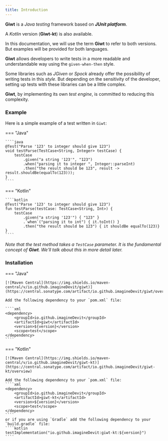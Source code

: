 ```yaml
---
title: Introduction
---
```


**Giwt** is a <span class="text-blue">_Java_</span> _testing_ framework based on **_JUnit platform_**.

A <span class="text-blue">_Kotlin_</span> version (**Giwt-kt**) is also available.

In this documentation, we will use the term **Giwt** to refer to both versions.
But examples will be provided for both languages.


**Giwt** allows developers to write tests in a more readable and understandable way using the `given-when-then` style.

Some libraries such as _JGiven_ or _Spock_ already offer the possibility of writing tests in this _style_.
But depending on the sensitivity of the developer, setting up tests with these libraries can be a little complex.

**Giwt**, by implementing its own _test engine_, is committed to reducing this complexity.


### **Example**

Here is a simple example of a test written in `Giwt`:

=== "Java"
    
    ````java
    @Test("Parse '123' to integer should give 123")
    void testParse(TestCase<String, Integer> testCase) {
        testCase
            .given("a string '123'", "123")
            .when("parsing it to integer ", Integer::parseInt)
            .then("the result should be 123", result -> result.shouldBe(equalTo(123)));
    }
    ````
=== "Kotlin"
    
    ````kotlin  
    @Test("Parse '123' to integer should give 123")
    fun testParse(testCase: TestCase<String, Int>) {
        testCase
            .given("a string '123'") { "123" }
            .`when`("parsing it to int") { it.toInt() }
            .then("the result should be 123") { it shouldBe equalTo(123)}
    }
    ````

_Note that the test method takes a `TestCase` parameter. It is the fundamental concept of **Giwt**. We'll talk about this in more detail later._

### **Installation**


=== "Java"

    [![Maven Central](https://img.shields.io/maven-central/v/io.github.imagineDevit/giwt)](https://central.sonatype.com/artifact/io.github.imagineDevit/giwt/overview)

    Add the following dependency to your `pom.xml` file:

    ````xml
    <dependency>
        <groupId>io.github.imagineDevit</groupId>
        <artifactId>giwt</artifactId>
        <version>${version}</version>
        <scope>test</scope>
    </dependency>
    ````

=== "Kotlin"

    [![Maven Central](https://img.shields.io/maven-central/v/io.github.imagineDevit/giwt-kt)](https://central.sonatype.com/artifact/io.github.imagineDevit/giwt-kt/overview)

    Add the following dependency to your `pom.xml` file:
    ````xml
    <dependency>
        <groupId>io.github.imagineDevit</groupId>
        <artifactId>giwt-kt</artifactId>
        <version>${version}</version>
        <scope>test</scope>
    </dependency>
    ````
    or if you are using `Gradle` add the following dependency to your `build.gradle` file:
    ````kotlin
    testImplementation("io.github.imagineDevit:giwt-kt:${version}")
    ````





